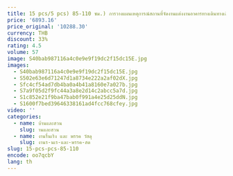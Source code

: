 ```yaml
---
title: 15 pcs/5 pcs) 85-110 ซม.) การวางแผนเหตุการณ์สถานที่จัดงานแต่งงานอาคารทางเดินทางเดินตกแต่งดอกไม้ตารางดอกไม้ Centerpieces
price: '6893.16'
price_original: '10288.30'
currency: THB
discount: 33%
rating: 4.5
volume: 57
image: S40bab987116a4c0e9e9f19dc2f15dc15E.jpg
images:
  - S40bab987116a4c0e9e9f19dc2f15dc15E.jpg
  - S502e63e6d71247d1a8734e222a2af02dX.jpg
  - Sfc4cf54ad7db4ba0a4b41a8160e7a027b.jpg
  - S7a9f05d2f9fc44a3a8e2d14c2abcc5a7d.jpg
  - S1c852e21f9ba47bab0f991a4e25d25ddN.jpg
  - S1600f7bed39646338161ad4fcc768cfey.jpg
video: ''
categories:
  - name: บ้านและสวน
    slug: านและสวน
  - name: งานรื่นเริง และ พรรค วัสดุ
    slug: งานร-นเร-และ-พรรค-สด
slug: 15-pcs-pcs-85-110
encode: oo7qcbY
lang: th
---
```

  